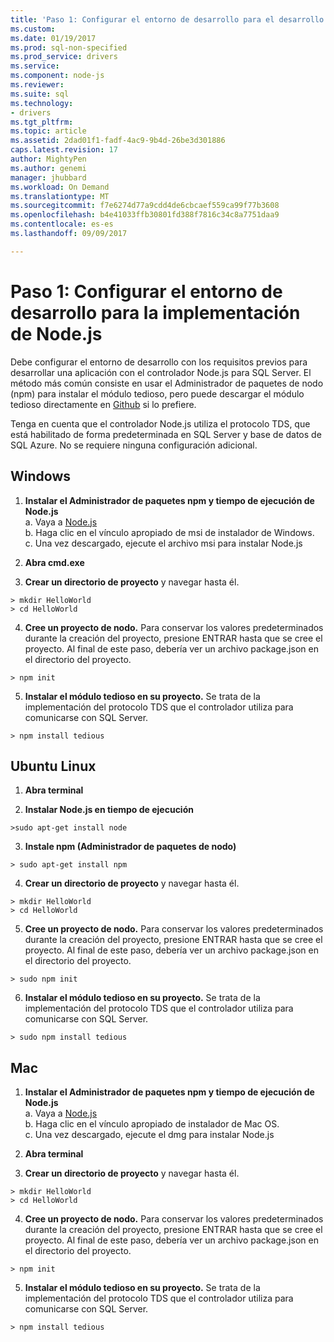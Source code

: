 ```yaml
---
title: 'Paso 1: Configurar el entorno de desarrollo para el desarrollo de Node.js | Documentos de Microsoft'
ms.custom: 
ms.date: 01/19/2017
ms.prod: sql-non-specified
ms.prod_service: drivers
ms.service: 
ms.component: node-js
ms.reviewer: 
ms.suite: sql
ms.technology:
- drivers
ms.tgt_pltfrm: 
ms.topic: article
ms.assetid: 2dad01f1-fadf-4ac9-9b4d-26be3d301886
caps.latest.revision: 17
author: MightyPen
ms.author: genemi
manager: jhubbard
ms.workload: On Demand
ms.translationtype: MT
ms.sourcegitcommit: f7e6274d77a9cdd4de6cbcaef559ca99f77b3608
ms.openlocfilehash: b4e41033ffb30801fd388f7816c34c8a7751daa9
ms.contentlocale: es-es
ms.lasthandoff: 09/09/2017

---
```

# <a name="step-1--configure-development-environment-for-nodejs-development"></a>Paso 1: Configurar el entorno de desarrollo para la implementación de Node.js
Debe configurar el entorno de desarrollo con los requisitos previos para desarrollar una aplicación con el controlador Node.js para SQL Server.  El método más común consiste en usar el Administrador de paquetes de nodo (npm) para instalar el módulo tedioso, pero puede descargar el módulo tedioso directamente en [Github](https://github.com/pekim/tedious) si lo prefiere.  
  
Tenga en cuenta que el controlador Node.js utiliza el protocolo TDS, que está habilitado de forma predeterminada en SQL Server y base de datos de SQL Azure.  No se requiere ninguna configuración adicional.  
  
## <a name="windows"></a>Windows  
  
1. **Instalar el Administrador de paquetes npm y tiempo de ejecución de Node.js**  
a. Vaya a [Node.js](https://nodejs.org/en/download/)  
b. Haga clic en el vínculo apropiado de msi de instalador de Windows.   
c. Una vez descargado, ejecute el archivo msi para instalar Node.js  
  
2. **Abra cmd.exe**  
  
3. **Crear un directorio de proyecto** y navegar hasta él.    
```  
> mkdir HelloWorld  
> cd HelloWorld  
```  
4. **Cree un proyecto de nodo.**  Para conservar los valores predeterminados durante la creación del proyecto, presione ENTRAR hasta que se cree el proyecto. Al final de este paso, debería ver un archivo package.json en el directorio del proyecto.  
```  
> npm init  
```  
  
5. **Instalar el módulo tedioso en su proyecto.**  Se trata de la implementación del protocolo TDS que el controlador utiliza para comunicarse con SQL Server.  
```  
> npm install tedious  
```  
  
## <a name="ubuntu-linux"></a>Ubuntu Linux  
  
1.  **Abra terminal**  
  
2. **Instalar Node.js en tiempo de ejecución**  
```  
>sudo apt-get install node  
```  
3. **Instale npm (Administrador de paquetes de nodo)**  
```  
> sudo apt-get install npm  
```  
4. **Crear un directorio de proyecto** y navegar hasta él.    
```  
> mkdir HelloWorld  
> cd HelloWorld  
```  
  
5. **Cree un proyecto de nodo.**  Para conservar los valores predeterminados durante la creación del proyecto, presione ENTRAR hasta que se cree el proyecto. Al final de este paso, debería ver un archivo package.json en el directorio del proyecto.  
```  
> sudo npm init  
```  
  
6. **Instalar el módulo tedioso en su proyecto.**  Se trata de la implementación del protocolo TDS que el controlador utiliza para comunicarse con SQL Server.  
```  
> sudo npm install tedious  
```  
  
## <a name="mac"></a>Mac  
  
1. **Instalar el Administrador de paquetes npm y tiempo de ejecución de Node.js**  
a. Vaya a [Node.js](https://nodejs.org/en/download/)  
b. Haga clic en el vínculo apropiado de instalador de Mac OS.  
c. Una vez descargado, ejecute el dmg para instalar Node.js  
  
2. **Abra terminal**  
  
3. **Crear un directorio de proyecto** y navegar hasta él.    
```  
> mkdir HelloWorld  
> cd HelloWorld  
```  
  
4. **Cree un proyecto de nodo.**  Para conservar los valores predeterminados durante la creación del proyecto, presione ENTRAR hasta que se cree el proyecto. Al final de este paso, debería ver un archivo package.json en el directorio del proyecto.  
```  
> npm init  
```  
  
5. **Instalar el módulo tedioso en su proyecto.**  Se trata de la implementación del protocolo TDS que el controlador utiliza para comunicarse con SQL Server.  
```  
> npm install tedious  
```  
  

